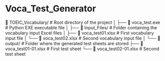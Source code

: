 # Voca_Test_Generator

📁 TOEIC_Vocabulary/            # Root directory of the project
│
├── 📄 voca_test.exe             # Python EXE executable file
│
├── 📁 Input_Files/              # Folder containing the vocabulary input Excel files
│   ├── 📄 voca_test01.xlsx       # First vocabulary input file
│   └── 📄 voca_test02.xlsx       # Second vocabulary input file
│
└── 📁 output/                   # Folder where the generated test sheets are stored
    ├── 📄 voca_test01-01.xlsx    # First test sheet
    └── 📄 voca_test02-01.xlsx    # Second test sheet
